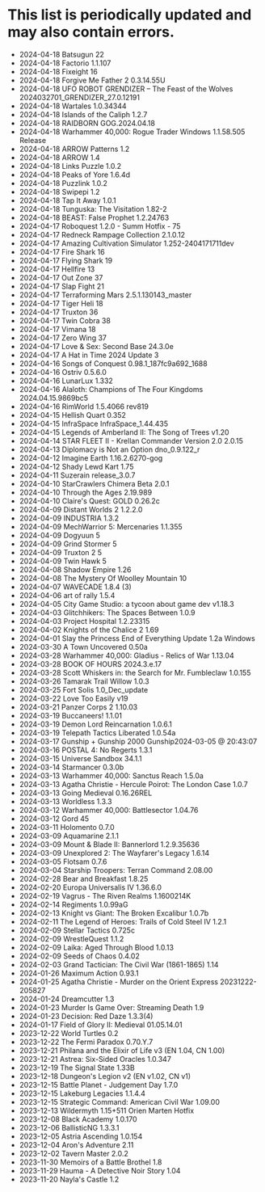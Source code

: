 # This list is periodically updated and may also contain errors.

- 2024-04-18 Batsugun 22
- 2024-04-18 Factorio 1.1.107
- 2024-04-18 Fixeight 16
- 2024-04-18 Forgive Me Father 2 0.3.14.55U
- 2024-04-18 UFO ROBOT GRENDIZER – The Feast of the Wolves 2024032701_GRENDIZER_27.0.12191
- 2024-04-18 Wartales 1.0.34344
- 2024-04-18 Islands of the Caliph 1.2.7
- 2024-04-18 RAIDBORN GOG.2024.04.18
- 2024-04-18 Warhammer 40,000: Rogue Trader Windows 1.1.58.505 Release
- 2024-04-18 ARROW Patterns 1.2
- 2024-04-18 ARROW 1.4
- 2024-04-18 Links Puzzle 1.0.2
- 2024-04-18 Peaks of Yore 1.6.4d
- 2024-04-18 Puzzlink 1.0.2
- 2024-04-18 Swipepi 1.2
- 2024-04-18 Tap It Away 1.0.1
- 2024-04-18 Tunguska: The Visitation 1.82-2
- 2024-04-18 BEAST: False Prophet 1.2.24763
- 2024-04-17 Roboquest 1.2.0 - Summ Hotfix - 75
- 2024-04-17 Redneck Rampage Collection 2.1.0.12
- 2024-04-17 Amazing Cultivation Simulator 1.252-2404171711dev
- 2024-04-17 Fire Shark 16
- 2024-04-17 Flying Shark 19
- 2024-04-17 Hellfire 13
- 2024-04-17 Out Zone 37
- 2024-04-17 Slap Fight 21
- 2024-04-17 Terraforming Mars 2.5.1.130143_master
- 2024-04-17 Tiger Heli 18
- 2024-04-17 Truxton 36
- 2024-04-17 Twin Cobra 38
- 2024-04-17 Vimana 18
- 2024-04-17 Zero Wing 37
- 2024-04-17 Love & Sex: Second Base 24.3.0e
- 2024-04-17 A Hat in Time 2024 Update 3
- 2024-04-16 Songs of Conquest 0.98.1_187fc9a692_1688
- 2024-04-16 Ostriv 0.5.6.0
- 2024-04-16 LunarLux 1.332
- 2024-04-16 Alaloth: Champions of The Four Kingdoms 2024.04.15.9869bc5
- 2024-04-16 RimWorld 1.5.4066 rev819
- 2024-04-15 Hellish Quart 0.352
- 2024-04-15 InfraSpace InfraSpace_1.44.435
- 2024-04-15 Legends of Amberland II: The Song of Trees v1.20
- 2024-04-14 STAR FLEET II - Krellan Commander Version 2.0 2.0.15
- 2024-04-13 Diplomacy is Not an Option dno_0.9.122_r
- 2024-04-12 Imagine Earth 1.16.2.6270-gog
- 2024-04-12 Shady Lewd Kart 1.75
- 2024-04-11 Suzerain release_3.0.7
- 2024-04-10 StarCrawlers Chimera Beta 2.0.1
- 2024-04-10 Through the Ages 2.19.989
- 2024-04-10 Claire's Quest: GOLD 0.26.2c
- 2024-04-09 Distant Worlds 2 1.2.2.0
- 2024-04-09 INDUSTRIA 1.3.2
- 2024-04-09 MechWarrior 5: Mercenaries 1.1.355
- 2024-04-09 Dogyuun 5
- 2024-04-09 Grind Stormer 5
- 2024-04-09 Truxton 2 5
- 2024-04-09 Twin Hawk 5
- 2024-04-08 Shadow Empire 1.26
- 2024-04-08 The Mystery Of Woolley Mountain 10
- 2024-04-07 WAVECADE 1.8.4 (3)
- 2024-04-06 art of rally 1.5.4
- 2024-04-05 City Game Studio: a tycoon about game dev v1.18.3
- 2024-04-03 Glitchhikers: The Spaces Between 1.0.9
- 2024-04-03 Project Hospital 1.2.23315
- 2024-04-02 Knights of the Chalice 2 1.69
- 2024-04-01 Slay the Princess End of Everything Update 1.2a Windows
- 2024-03-30 A Town Uncovered 0.50a
- 2024-03-28 Warhammer 40,000: Gladius - Relics of War 1.13.04
- 2024-03-28 BOOK OF HOURS 2024.3.e.17
- 2024-03-28 Scott Whiskers in: the Search for Mr. Fumbleclaw 1.0.155
- 2024-03-26 Tamarak Trail Willow 1.0.3
- 2024-03-25 Fort Solis 1.0_Dec_update
- 2024-03-22 Love Too Easily v19
- 2024-03-21 Panzer Corps 2 1.10.03
- 2024-03-19 Buccaneers! 1.1.01
- 2024-03-19 Demon Lord Reincarnation 1.0.6.1
- 2024-03-19 Telepath Tactics Liberated 1.0.54a
- 2024-03-17 Gunship + Gunship 2000 Gunship2024-03-05 @ 20:43:07
- 2024-03-16 POSTAL 4: No Regerts 1.3.1
- 2024-03-15 Universe Sandbox 34.1.1
- 2024-03-14 Starmancer 0.3.0b
- 2024-03-13 Warhammer 40,000: Sanctus Reach 1.5.0a
- 2024-03-13 Agatha Christie - Hercule Poirot: The London Case 1.0.7
- 2024-03-13 Going Medieval 0.16.26REL
- 2024-03-13 Worldless 1.3.3
- 2024-03-12 Warhammer 40,000: Battlesector 1.04.76
- 2024-03-12 Gord 45
- 2024-03-11 Holomento 0.7.0
- 2024-03-09 Aquamarine 2.1.1
- 2024-03-09 Mount & Blade II: Bannerlord 1.2.9.35636
- 2024-03-09 Unexplored 2: The Wayfarer's Legacy 1.6.14
- 2024-03-05 Flotsam 0.7.6
- 2024-03-04 Starship Troopers: Terran Command 2.08.00
- 2024-02-28 Bear and Breakfast 1.8.25
- 2024-02-20 Europa Universalis IV 1.36.6.0
- 2024-02-19 Vagrus - The Riven Realms 1.1600214K
- 2024-02-14 Regiments 1.0.99aG
- 2024-02-13 Knight vs Giant: The Broken Excalibur 1.0.7b
- 2024-02-11 The Legend of Heroes: Trails of Cold Steel IV 1.2.1
- 2024-02-09 Stellar Tactics 0.725c
- 2024-02-09 WrestleQuest 1.1.2
- 2024-02-09 Laika: Aged Through Blood 1.0.13
- 2024-02-09 Seeds of Chaos 0.4.02
- 2024-02-03 Grand Tactician: The Civil War (1861-1865) 1.14
- 2024-01-26 Maximum Action 0.93.1
- 2024-01-25 Agatha Christie - Murder on the Orient Express 20231222-205827
- 2024-01-24 Dreamcutter 1.3
- 2024-01-23 Murder Is Game Over: Streaming Death 1.9
- 2024-01-23 Decision: Red Daze 1.3.3(4)
- 2024-01-17 Field of Glory II: Medieval 01.05.14.01
- 2023-12-22 World Turtles 0.2
- 2023-12-22 The Fermi Paradox 0.70.Y.7
- 2023-12-21 Philana and the Elixir of Life v3 (EN 1.04, CN 1.00)
- 2023-12-21 Astrea: Six-Sided Oracles 1.0.347
- 2023-12-19 The Signal State 1.33B
- 2023-12-18 Dungeon's Legion v2 (EN v1.02, CN v1)
- 2023-12-15 Battle Planet - Judgement Day 1.7.0
- 2023-12-15 Lakeburg Legacies 1.1.4.4
- 2023-12-15 Strategic Command: American Civil War 1.09.00
- 2023-12-13 Wildermyth 1.15+511 Orien Marten Hotfix
- 2023-12-08 Black Academy 1.0.170
- 2023-12-06 BallisticNG 1.3.3.1
- 2023-12-05 Astria Ascending 1.0.154
- 2023-12-04 Aron's Adventure 2.11
- 2023-12-02 Tavern Master 2.0.2
- 2023-11-30 Memoirs of a Battle Brothel 1.8
- 2023-11-29 Hauma - A Detective Noir Story 1.04
- 2023-11-20 Nayla's Castle 1.2
